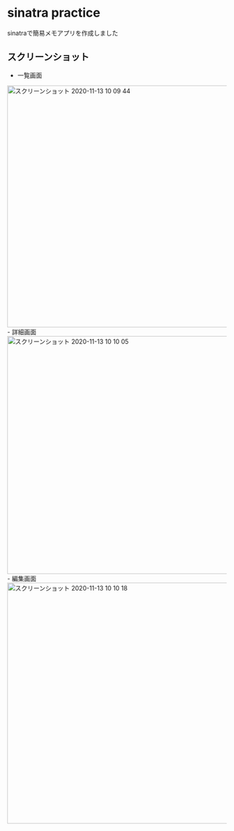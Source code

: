 # sinatra practice

sinatraで簡易メモアプリを作成しました

## スクリーンショット
- 一覧画面
<img width="555" alt="スクリーンショット 2020-11-13 10 09 44" src="https://user-images.githubusercontent.com/50073648/99016225-fd032d80-2599-11eb-90fd-641632951d2e.png">
- 詳細画面
<img width="546" alt="スクリーンショット 2020-11-13 10 10 05" src="https://user-images.githubusercontent.com/50073648/99016263-1015fd80-259a-11eb-8828-c6241918337f.png">
- 編集画面
<img width="553" alt="スクリーンショット 2020-11-13 10 10 18" src="https://user-images.githubusercontent.com/50073648/99016284-1f954680-259a-11eb-946b-fb83088f8e28.png">

